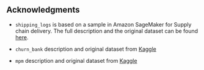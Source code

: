 ## Acknowledgments

- `shipping_logs` is based on a sample in Amazon SageMaker for Supply chain delivery. The full description and the original dataset can be found [here](https://catalog.us-east-1.prod.workshops.aws/workshops/80ba0ea5-7cf9-4b8c-9d3f-1cd988b6c071/en-US/7-supply-chain/).

- `churn_bank` description and original dataset from [Kaggle](https://www.kaggle.com/datasets/sonalidasgupta95/churn-prediction-of-bank-customers)

- `mpm` description and original dataset from [Kaggle](https://www.kaggle.com/datasets/shivamb/machine-predictive-maintenance-classification)
